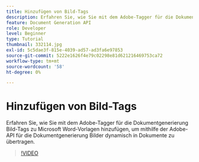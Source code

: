 ```yaml
---
title: Hinzufügen von Bild-Tags
description: Erfahren Sie, wie Sie mit dem Adobe-Tagger für die Dokumentgenerierung Bild-Tags zu Microsoft Word-Vorlagen hinzufügen, um mithilfe der Adobe-API für die Dokumentgenerierung Bilder dynamisch in Dokumente zu übertragen.
feature: Document Generation API
role: Developer
level: Beginner
type: Tutorial
thumbnail: 332114.jpg
exl-id: 5c5dae3f-815e-4039-ad57-ad3fa6e97853
source-git-commit: 5222e1626f4e79c02298e81d621216469753ca72
workflow-type: tm+mt
source-wordcount: '58'
ht-degree: 0%

---
```


# Hinzufügen von Bild-Tags

Erfahren Sie, wie Sie mit dem Adobe-Tagger für die Dokumentgenerierung Bild-Tags zu Microsoft Word-Vorlagen hinzufügen, um mithilfe der Adobe-API für die Dokumentgenerierung Bilder dynamisch in Dokumente zu übertragen.

>[!VIDEO](https://video.tv.adobe.com/v/332114?hidetitle=true)
